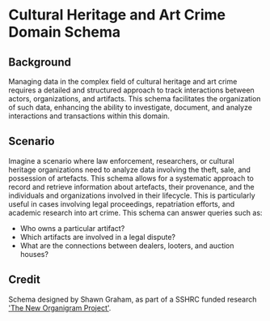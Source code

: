 # Cultural Heritage and Art Crime Domain Schema

## Background

Managing data in the complex field of cultural heritage and art crime requires a detailed and structured approach to track interactions between actors, organizations, and artifacts. This schema facilitates the organization of such data, enhancing the ability to investigate, document, and analyze interactions and transactions within this domain.

## Scenario

Imagine a scenario where law enforcement, researchers, or cultural heritage organizations need to analyze data involving the theft, sale, and possession of artefacts. This schema allows for a systematic approach to record and retrieve information about artefacts, their provenance, and the individuals and organizations involved in their lifecycle. This is particularly useful in cases involving legal proceedings, repatriation efforts, and academic research into art crime.
This schema can answer queries such as:

- Who owns a particular artifact?
- Which artifacts are involved in a legal dispute?
- What are the connections between dealers, looters, and auction houses?

## Credit

Schema designed by Shawn Graham, as part of a SSHRC funded research ['The New Organigram Project'](https://carleton.ca/xlab/current-projects/#sect2).
